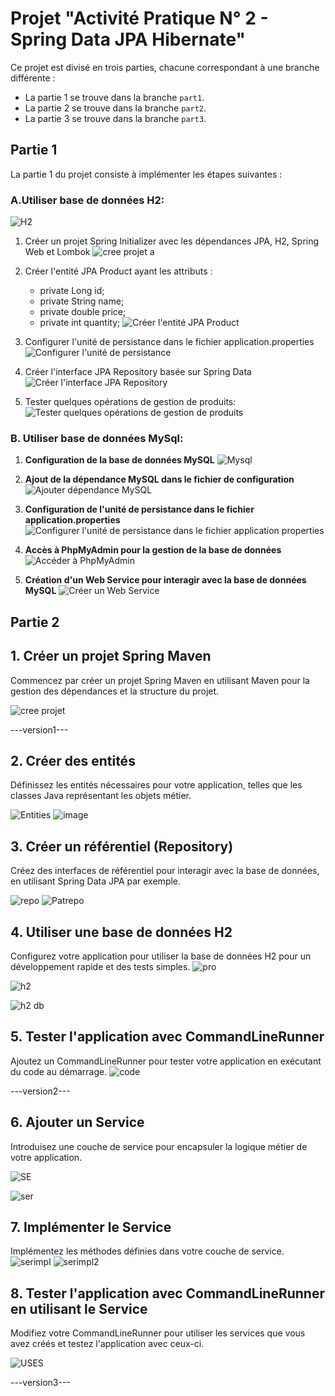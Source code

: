 # Projet "Activité Pratique N° 2 -  Spring Data JPA Hibernate"

Ce projet est divisé en trois parties, chacune correspondant à une branche différente :
- La partie 1 se trouve dans la branche `part1`.
- La partie 2 se trouve dans la branche `part2`.
- La partie 3 se trouve dans la branche `part3`.

## Partie 1

La partie 1 du projet consiste à implémenter les étapes suivantes :
### A.Utiliser base de données H2:
![H2](https://github.com/S-AHANSAL/Ahansal_Activite-Pratique-N-2-Spring-Data-JPA-Hibernate/assets/81721069/8711f9de-d28e-41db-82b7-db7fedea3d9b)
1. Créer un projet Spring Initializer avec les dépendances JPA, H2, Spring Web et Lombok
![cree projet a](https://github.com/S-AHANSAL/Ahansal_Activite-Pratique-N-2-Spring-Data-JPA-Hibernate/assets/81721069/a1caaae1-0348-4170-a236-f3af676df02a)
2. Créer l'entité JPA Product ayant les attributs :
    - private Long id;
    - private String name;
    - private double price;
    - private int quantity;
![Créer l'entité JPA Product](https://github.com/S-AHANSAL/Ahansal_Activite-Pratique-N-2-Spring-Data-JPA-Hibernate/assets/81721069/c6697b40-d2bc-4bf5-a873-f2ca29c54b4a)

3. Configurer l'unité de persistance dans le fichier application.properties 
![Configurer l'unité de persistance](https://github.com/S-AHANSAL/Ahansal_Activite-Pratique-N-2-Spring-Data-JPA-Hibernate/assets/81721069/4ef7d176-dd76-4359-ab1c-c3ea976516d5)

4. Créer l'interface JPA Repository basée sur Spring Data
![Créer l'interface JPA Repository](https://github.com/S-AHANSAL/Ahansal_Activite-Pratique-N-2-Spring-Data-JPA-Hibernate/assets/81721069/7431522d-fe9d-4984-84f7-6d44b5ce85b0)

5. Tester quelques opérations de gestion de produits:
![Tester quelques opérations de gestion de produits](https://github.com/S-AHANSAL/Ahansal_Activite-Pratique-N-2-Spring-Data-JPA-Hibernate/assets/81721069/c84f7419-b487-4875-8539-ec3bf21b6477)
### B. Utiliser base de données MySql:
1. **Configuration de la base de données MySQL**
   ![Mysql](https://github.com/S-AHANSAL/Ahansal_Activite-Pratique-N-2-Spring-Data-JPA-Hibernate/assets/81721069/a1bb9070-cee5-4477-8eab-a3a37a081e09)

2. **Ajout de la dépendance MySQL dans le fichier de configuration**
   ![Ajouter dépendance MySQL](https://github.com/S-AHANSAL/Ahansal_Activite-Pratique-N-2-Spring-Data-JPA-Hibernate/assets/81721069/bad7be62-86f7-4844-b295-c2bdd4f42af6)

3. **Configuration de l'unité de persistance dans le fichier application.properties**
   ![Configurer l'unité de persistance dans le fichier application properties](https://github.com/S-AHANSAL/Ahansal_Activite-Pratique-N-2-Spring-Data-JPA-Hibernate/assets/81721069/49139472-2193-41e1-a9b0-d216ee6d4c74)

4. **Accès à PhpMyAdmin pour la gestion de la base de données**
   ![Accéder à PhpMyAdmin](https://github.com/S-AHANSAL/Ahansal_Activite-Pratique-N-2-Spring-Data-JPA-Hibernate/assets/81721069/fb17b90a-72d4-4a0f-8579-4f0d5c6beff4)

5. **Création d'un Web Service pour interagir avec la base de données MySQL**
   ![Créer un Web Service](https://github.com/S-AHANSAL/Ahansal_Activite-Pratique-N-2-Spring-Data-JPA-Hibernate/assets/81721069/91754ebd-374e-40b0-a95c-af7420fa0cf9)

## Partie 2

## 1. Créer un projet Spring Maven

Commencez par créer un projet Spring Maven en utilisant Maven pour la gestion des dépendances et la structure du projet.

![cree projet](https://github.com/S-AHANSAL/Ahansal_Activite-Pratique-N-2-Spring-Data-JPA-Hibernate/assets/81721069/ac96ca22-c877-4b2f-850f-3e531e89afd4)

---version1---

## 2. Créer des entités

Définissez les entités nécessaires pour votre application, telles que les classes Java représentant les objets métier.

![Entities](https://github.com/S-AHANSAL/Ahansal_Activite-Pratique-N-2-Spring-Data-JPA-Hibernate/assets/81721069/d08c1bf9-7021-47c2-88f2-afe54ce49d8a)
![image](https://github.com/S-AHANSAL/Ahansal_Activite-Pratique-N-2-Spring-Data-JPA-Hibernate/assets/81721069/37f034c4-c198-4163-93d4-e17065b7a00b)

## 3. Créer un référentiel (Repository)

Créez des interfaces de référentiel pour interagir avec la base de données, en utilisant Spring Data JPA par exemple.

![repo](https://github.com/S-AHANSAL/Ahansal_Activite-Pratique-N-2-Spring-Data-JPA-Hibernate/assets/81721069/2394f4cf-964a-48e6-b7c3-72d7c877da7e)
![Patrepo](https://github.com/S-AHANSAL/Ahansal_Activite-Pratique-N-2-Spring-Data-JPA-Hibernate/assets/81721069/80df90e2-e5eb-414c-a489-d45ebf29046b)

## 4. Utiliser une base de données H2

Configurez votre application pour utiliser la base de données H2 pour un développement rapide et des tests simples.
![pro](https://github.com/S-AHANSAL/Ahansal_Activite-Pratique-N-2-Spring-Data-JPA-Hibernate/assets/81721069/7950ad4e-c948-45e8-8a94-1136df223a4e)

![h2](https://github.com/S-AHANSAL/Ahansal_Activite-Pratique-N-2-Spring-Data-JPA-Hibernate/assets/81721069/6ba700c0-3640-49dc-ad35-cbe8c066e069)

![h2 db](https://github.com/S-AHANSAL/Ahansal_Activite-Pratique-N-2-Spring-Data-JPA-Hibernate/assets/81721069/5e1657f8-1a14-4613-9f2a-5d18497d6423)

## 5. Tester l'application avec CommandLineRunner

Ajoutez un CommandLineRunner pour tester votre application en exécutant du code au démarrage.
![code](https://github.com/S-AHANSAL/Ahansal_Activite-Pratique-N-2-Spring-Data-JPA-Hibernate/assets/81721069/b22bf1cc-a551-4678-a8ab-18c0db25e831)

---version2---

## 6. Ajouter un Service

Introduisez une couche de service pour encapsuler la logique métier de votre application.

![SE](https://github.com/S-AHANSAL/Ahansal_Activite-Pratique-N-2-Spring-Data-JPA-Hibernate/assets/81721069/683857b8-7380-40bc-a2b0-0a5084833c3e)

![ser](https://github.com/S-AHANSAL/Ahansal_Activite-Pratique-N-2-Spring-Data-JPA-Hibernate/assets/81721069/f83596b2-af0b-4828-954f-ab329779c354)

## 7. Implémenter le Service

Implémentez les méthodes définies dans votre couche de service.
![serimpl](https://github.com/S-AHANSAL/Ahansal_Activite-Pratique-N-2-Spring-Data-JPA-Hibernate/assets/81721069/5f0a5ea6-0d01-40e3-a5c9-7cfd351a2197)
![serimpl2](https://github.com/S-AHANSAL/Ahansal_Activite-Pratique-N-2-Spring-Data-JPA-Hibernate/assets/81721069/0020d315-7995-4442-9cf7-e5a6430891fe)

## 8. Tester l'application avec CommandLineRunner en utilisant le Service

Modifiez votre CommandLineRunner pour utiliser les services que vous avez créés et testez l'application avec ceux-ci.

![USES](https://github.com/S-AHANSAL/Ahansal_Activite-Pratique-N-2-Spring-Data-JPA-Hibernate/assets/81721069/e1ec35b0-41d1-4345-9541-5c6b91647974)

---version3---
